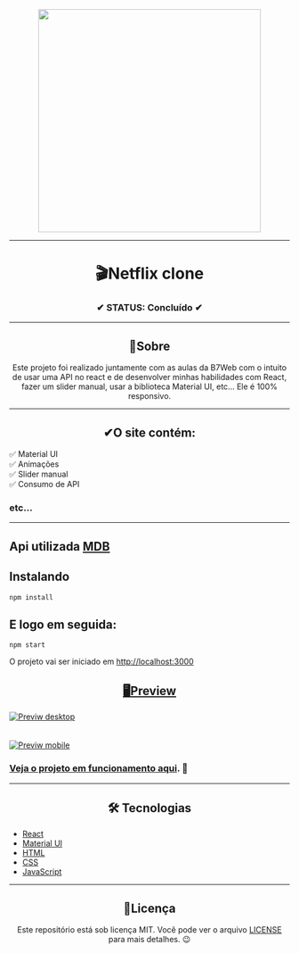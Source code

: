 <div align="center">
  <img width="400" src="https://upload.wikimedia.org/wikipedia/commons/thumb/0/08/Netflix_2015_logo.svg/799px-Netflix_2015_logo.svg.png">
</div>

---

<h1 align="center">🎬Netflix clone</h1>
<h3 align="center">✔ STATUS: Concluído ✔</h3>

---

<h2 align="center">📖Sobre</h2>

<p align="center">Este projeto foi realizado juntamente com as aulas da B7Web com o intuito de usar uma API no react e de desenvolver minhas habilidades com React,
fazer um slider manual, usar a biblioteca Material UI, etc... Ele é 100% responsivo.</p>

---

<h2 align="center">✔O site contém:</h2>

✅ Material UI<br>
✅ Animações<br>
✅ Slider manual<br>
✅ Consumo de API<br>
### etc...
---

<h2>Api utilizada <a target="_blank" href='https://developers.themoviedb.org/3/getting-started/introduction'>MDB</a></h2>

<h2>Instalando</h2>

```
npm install
```

<h2>E logo em seguida:</h2>

```
npm start
```

<p>O projeto vai ser iniciado em <a target="_blank" href='http://localhost:3000'>http://localhost:3000</p>

<h2 align="center">🖥Preview</h2>

<img src="" alt="Previw desktop"></img>
<br>
<br>
<br>
<img src="" alt="Previw mobile"></img>

### Veja o projeto em funcionamento <a href="">aqui</a>. 🧐

---

<h2 align="center">🛠 Tecnologias</h2>

- [React](https://pt-br.reactjs.org/)
- [Material UI](https://mui.com/pt/)
- [HTML](https://html.com/)
- [CSS](https://developer.mozilla.org/pt-BR/docs/Web/CSS)
- [JavaScript](https://www.javascript.com/)

---

<h2 align="center">📝Licença</h2>

<p align="center">
   Este repositório está sob licença MIT. Você pode ver o arquivo <a href="https://github.com/gabriell-c/Netflix-clone/blob/main/LICENSE"> LICENSE</a>
   para mais detalhes. 😉
</p>

